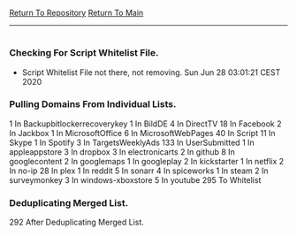 [Return To Repository](https://github.com/bast69/piholeparser/)
[Return To Main](https://github.com/bast69/piholeparser/blob/master/RecentRunLogs/Mainlog.md)
____________________________________
# 
### Checking For Script Whitelist File.
* Script Whitelist File not there, not removing. Sun Jun 28 03:01:21 CEST 2020
### Pulling Domains From Individual Lists.
1 In Backupbitlockerrecoverykey
1 In BildDE
4 In DirectTV
18 In Facebook
2 In Jackbox
1 In MicrosoftOffice
6 In MicrosoftWebPages
40 In Script
11 In Skype
1 In Spotify
3 In TargetsWeeklyAds
133 In UserSubmitted
1 In appleappstore
3 In dropbox
3 In electronicarts
2 In github
8 In googlecontent
2 In googlemaps
1 In googleplay
2 In kickstarter
1 In netflix
2 In no-ip
28 In plex
1 In reddit
5 In sonarr
4 In spiceworks
1 In steam
2 In surveymonkey
3 In windows-xboxstore
5 In youtube
295 To Whitelist
### Deduplicating Merged List.
292 After Deduplicating Merged List.
